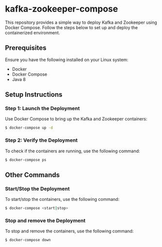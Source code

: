 # kafka-zookeeper-compose

This repository provides a simple way to deploy Kafka and Zookeeper using Docker Compose. Follow the steps below to set up and deploy the containerized environment.

## Prerequisites

Ensure you have the following installed on your Linux system:
- Docker
- Docker Compose
- Java 8

## Setup Instructions

### Step 1: Launch the Deployment

Use Docker Compose to bring up the Kafka and Zookeeper containers:

```bash
$ docker-compose up -d
```

### Step 2: Verify the Deployment

To check if the containers are running, use the following command:
```bash
$ docker-compose ps
```

## Other Commands
### Start/Stop the Deployment
To start/stop the containers, use the following command:

```bash
$ docker-compose <start|stop>
```

### Stop and remove the Deployment
To stop and remove the containers, use the following command:

```bash
$ docker-compose down
```